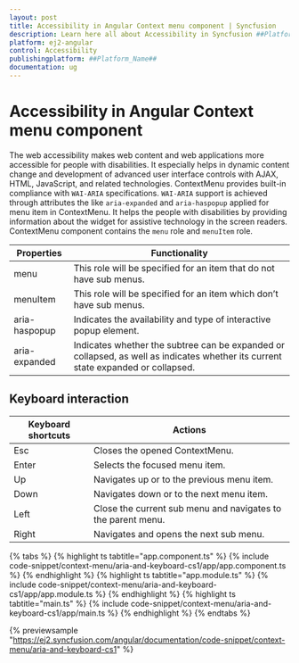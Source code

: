 ```yaml
---
layout: post
title: Accessibility in Angular Context menu component | Syncfusion
description: Learn here all about Accessibility in Syncfusion ##Platform_Name## Context menu component of Syncfusion Essential JS 2 and more.
platform: ej2-angular
control: Accessibility 
publishingplatform: ##Platform_Name##
documentation: ug
---
```


# Accessibility in Angular Context menu component

The web accessibility makes web content and web applications more accessible for people with
disabilities. It especially helps in dynamic content change and development of advanced user interface
controls with AJAX, HTML, JavaScript, and related technologies. ContextMenu provides built-in
compliance with `WAI-ARIA` specifications. `WAI-ARIA` support is achieved through attributes the
like `aria-expanded` and `aria-haspopup` applied for menu item in ContextMenu. It helps the people
with disabilities by providing information about the widget for assistive technology in the screen
readers. ContextMenu component contains the `menu` role and `menuItem` role.

| Properties | Functionality |
| ------------ | ----------------------- |
| menu | This role will be specified for an item that do not have sub menus. |
| menuItem | This role will be specified for an item which don’t have sub menus. |
| aria-haspopup | Indicates the availability and type of interactive popup element. |
| aria-expanded | Indicates whether the subtree can be expanded or collapsed, as well as indicates whether its current state expanded or collapsed. |

## Keyboard interaction

| Keyboard shortcuts | Actions |
| ------------ | ----------------------- |
| Esc | Closes the opened ContextMenu. |
| Enter | Selects the focused menu item. |
| Up | Navigates up or to the previous menu item. |
| Down | Navigates down or to the next menu item. |
| Left | Close the current sub menu and navigates to the parent menu. |
| Right | Navigates and opens the next sub menu. |

{% tabs %}
{% highlight ts tabtitle="app.component.ts" %}
{% include code-snippet/context-menu/aria-and-keyboard-cs1/app/app.component.ts %}
{% endhighlight %}
{% highlight ts tabtitle="app.module.ts" %}
{% include code-snippet/context-menu/aria-and-keyboard-cs1/app/app.module.ts %}
{% endhighlight %}
{% highlight ts tabtitle="main.ts" %}
{% include code-snippet/context-menu/aria-and-keyboard-cs1/app/main.ts %}
{% endhighlight %}
{% endtabs %}
  
{% previewsample "https://ej2.syncfusion.com/angular/documentation/code-snippet/context-menu/aria-and-keyboard-cs1" %}